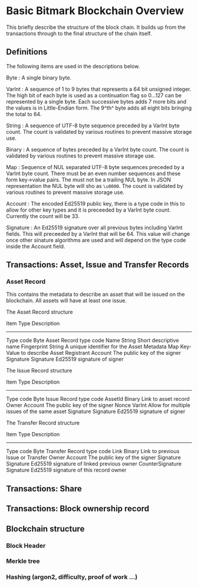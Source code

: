 # Basic Bitmark Blockchain Overview

This briefly describe the structure of the block chain. It builds up
from the transactions through to the final structure of the chain
itself.

## Definitions

The following items are used in the descriptions below.

Byte
: A single binary byte.

VarInt
: A sequence of 1 to 9 bytes that represents a 64 bit unsigned
  integer.  The high bit of each byte is used as a continuation flag
  so 0…127 can be represented by a single byte.  Each successive bytes
  adds 7 more bits and the values is in Little-Endian form. The 9^th^
  byte adds all eight bits bringing the total to 64.

String
: A sequence of UTF-8 byte sequence preceded by a VarInt byte count.
  The count is validated by various routines to prevent massive
  storage use.

Binary
: A sequence of bytes preceded by a VarInt byte count.  The count is
  validated by various routines to prevent massive storage use.

Map
: Sequence of NUL separated UTF-8 byte sequences preceded by a VarInt
  byte count.  There must be an even number sequences and these form
  key→value pairs.  The must not be a trailing NUL byte.  In JSON
  representation the NUL byte will sho as `\u0000`.  The count is
  validated by various routines to prevent massive storage use.

Account
: The encoded Ed25519 public key, there is a type code in this to
  allow for other key types and it is preceeded by a VarInt byte
  count.  Currently the count will be 33.

Signature
: An Ed25519 signature over all previous bytes including VarInt
  fields.  This will preceeded by a VarInt that will be 64.  This
  value will change once other sinature algorithms are used and will
  depend on the type code inside the Account field.


## Transactions: Asset, Issue and Transfer Records

### Asset Record

This contains the metadata to describe an asset that will be issued on
the blockchain.  All assets will have at least one issue.

The Asset Record structure

Item              Type       Description
----------------  ---------  ------------------------
Type code         Byte       Asset Record type code
Name              String     Short descriptive name
Fingerprint       String     A unique identifier for the Asset
Metadata          Map        Key-Value to describe Asset
Registrant        Account    The public key of the signer
Signature         Signature  Ed25519 signature of signer


The Issue Record structure

Item              Type       Description
----------------  ---------  ------------------------
Type code         Byte       Issue Record type code
AssetId           Binary     Link to asset record
Owner             Account    The public key of the signer
Nonce             VarInt     Allow for multiple issues of the same asset
Signature         Signature  Ed25519 signature of signer

The Transfer Record structure

Item              Type       Description
----------------  ---------  ------------------------
Type code         Byte       Transfer Record type code
Link              Binary     Link to previous Issue or Transfer
Owner             Account    The public key of the signer
Signature         Signature  Ed25519 signature of linked previous owner
CounterSignature  Signature  Ed25519 signature of this record owner


## Transactions: Share


## Transactions: Block ownership record


## Blockchain structure

### Block Header

### Merkle tree

### Hashing (argon2, difficulty, proof of work ...)
